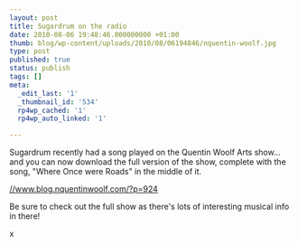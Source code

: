 ```yaml
---
layout: post
title: Sugardrum on the radio
date: 2010-08-06 19:48:46.000000000 +01:00
thumb: blog/wp-content/uploads/2010/08/06194846/nquentin-woolf.jpg
type: post
published: true
status: publish
tags: []
meta:
  _edit_last: '1'
  _thumbnail_id: '534'
  rp4wp_cached: '1'
  rp4wp_auto_linked: '1'

---
```

<p>Sugardrum recently had a song played on the Quentin Woolf Arts show... and you can now download the full version of the show, complete with the song, "Where Once were Roads" in the middle of it.</p>

<p><a title="Sugardrum on the Quentin Woolf radio show" rel="nofollow" href="//www.blog.nquentinwoolf.com/?p=924" target="_blank">//www.blog.nquentinwoolf.com/?p=924</a></p>
<p>Be sure to check out the full show as there's lots of interesting musical info in there!</p>
<p>x</p>
